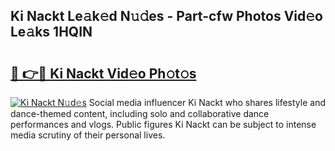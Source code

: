 ## Ki Nackt Le𝚊k𝚎d N𝚞𝚍es - Part-cfw Photos Vid𝚎o Le𝚊ks 1HQIN

# <h2><a href="http://fb8rur.evod.top/?m=Ki+Nackt">🔗 👉🔴 Ki Nackt Vid𝚎o Ph𝚘t𝚘s</a></h2>

[![Ki Nackt N𝚞d𝚎s](https://i.imgur.com/8V9OHl7.gif)](http://fb8rur.evod.top/?m=Ki+Nackt)
Social media influencer Ki Nackt who shares lifestyle and dance-themed content, including solo and collaborative dance performances and vlogs. Public figures Ki Nackt can be subject to intense media scrutiny of their personal lives. 
